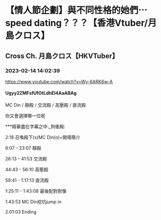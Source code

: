 # 【情人節企劃】與不同性格的她們⋯speed dating？？？【香港Vtuber/月島クロス】

## Cross Ch. 月島クロス【HKVTuber】

### 2023-02-14 14:02:39

https://www.youtube.com/watch?v=Wy-6ARK6w-A

#### Ugyy2ZMFsfUfOtLdhEl4AaABAg

MC Din / 靜殿 / 交流殿 / 高壓殿 / 直流殿

你又會選擇哪一位呢



***精華盡在字幕之中:_狗衝殿:



2:18 召喚殿下(x)MC Din(o)+開場簡介

6:07 - 23:07 靜殿

26:13 - 41:53 交流殿

44:43 - 56:10 高壓殿

59:41 - 1:17:13 直流殿

1:25:11 - 1:43:08 最後配對對像

1:43:53 MC Din挖坑jump in

2:01:03 Ending

